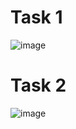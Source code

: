 # Task 1
![image](https://github.com/user-attachments/assets/0ae66292-f9ae-4c06-81f1-70b84a507570)
# Task 2
![image](https://github.com/user-attachments/assets/9acf2d67-992b-4df5-9b85-1b171aa05196)

